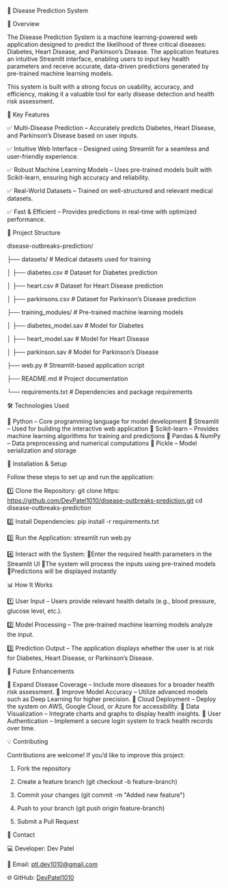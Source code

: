 🏥 Disease Prediction System

📌 Overview

The Disease Prediction System is a machine learning-powered web application designed to predict the likelihood of three critical diseases: Diabetes, Heart Disease, and Parkinson’s Disease. The application features an intuitive Streamlit interface, enabling users to input key health parameters and receive accurate, data-driven predictions generated by pre-trained machine learning models.

This system is built with a strong focus on usability, accuracy, and efficiency, making it a valuable tool for early disease detection and health risk assessment.

🚀 Key Features

✅ Multi-Disease Prediction – Accurately predicts Diabetes, Heart Disease, and Parkinson’s Disease based on user inputs.

✅ Intuitive Web Interface – Designed using Streamlit for a seamless and user-friendly experience.

✅ Robust Machine Learning Models – Uses pre-trained models built with Scikit-learn, ensuring high accuracy and reliability.

✅ Real-World Datasets – Trained on well-structured and relevant medical datasets.

✅ Fast & Efficient – Provides predictions in real-time with optimized performance.


📁 Project Structure

disease-outbreaks-prediction/

├── datasets/                 # Medical datasets used for training

│   ├── diabetes.csv          # Dataset for Diabetes prediction

│   ├── heart.csv             # Dataset for Heart Disease prediction

│   ├── parkinsons.csv        # Dataset for Parkinson’s Disease prediction

├── training_modules/         # Pre-trained machine learning models

│   ├── diabetes_model.sav    # Model for Diabetes

│   ├── heart_model.sav       # Model for Heart Disease

│   ├── parkinson.sav         # Model for Parkinson’s Disease

├── web.py                    # Streamlit-based application script

├── README.md                 # Project documentation

└── requirements.txt          # Dependencies and package requirements



🛠️ Technologies Used

🔹 Python – Core programming language for model development
🔹 Streamlit – Used for building the interactive web application
🔹 Scikit-learn – Provides machine learning algorithms for training and predictions
🔹 Pandas & NumPy – Data preprocessing and numerical computations
🔹 Pickle – Model serialization and storage


🔧 Installation & Setup

Follow these steps to set up and run the application:

1️⃣ Clone the Repository: 
git clone https: https://github.com/DevPatel1010/disease-outbreaks-prediction.git
cd disease-outbreaks-prediction

2️⃣ Install Dependencies: 
pip install -r requirements.txt

3️⃣ Run the Application:
streamlit run web.py

4️⃣ Interact with the System:
🔹Enter the required health parameters in the Streamlit UI
🔹The system will process the inputs using pre-trained models
🔹Predictions will be displayed instantly

📊 How It Works

1️⃣ User Input – Users provide relevant health details (e.g., blood pressure, glucose level, etc.).

2️⃣ Model Processing – The pre-trained machine learning models analyze the input.

3️⃣ Prediction Output – The application displays whether the user is at risk for Diabetes, Heart Disease, or Parkinson’s Disease.

🚀 Future Enhancements

🔹 Expand Disease Coverage – Include more diseases for a broader health risk assessment.
🔹 Improve Model Accuracy – Utilize advanced models such as Deep Learning for higher precision.
🔹 Cloud Deployment – Deploy the system on AWS, Google Cloud, or Azure for accessibility.
🔹 Data Visualization – Integrate charts and graphs to display health insights.
🔹 User Authentication – Implement a secure login system to track health records over time.

💡 Contributing

Contributions are welcome! If you’d like to improve this project:

1. Fork the repository

2. Create a feature branch (git checkout -b feature-branch)

3. Commit your changes (git commit -m "Added new feature")

4. Push to your branch (git push origin feature-branch)

5. Submit a Pull Request

📩 Contact

💻 Developer: Dev Patel

📧 Email: ptl.dev1010@gmail.com

🌐 GitHub: [DevPatel1010](https://github.com/DevPatel1010)
